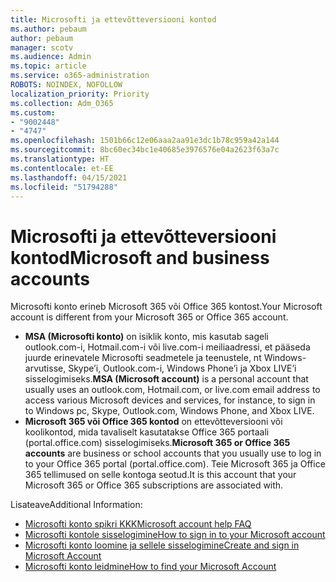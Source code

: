 ```yaml
---
title: Microsofti ja ettevõtteversiooni kontod
ms.author: pebaum
author: pebaum
manager: scotv
ms.audience: Admin
ms.topic: article
ms.service: o365-administration
ROBOTS: NOINDEX, NOFOLLOW
localization_priority: Priority
ms.collection: Adm_O365
ms.custom:
- "9002448"
- "4747"
ms.openlocfilehash: 1501b66c12e06aaa2aa91e3dc1b78c959a42a144
ms.sourcegitcommit: 8bc60ec34bc1e40685e3976576e04a2623f63a7c
ms.translationtype: HT
ms.contentlocale: et-EE
ms.lasthandoff: 04/15/2021
ms.locfileid: "51794288"
---
```

# <a name="microsoft-and-business-accounts"></a><span data-ttu-id="6507e-102">Microsofti ja ettevõtteversiooni kontod</span><span class="sxs-lookup"><span data-stu-id="6507e-102">Microsoft and business accounts</span></span>

<span data-ttu-id="6507e-103">Microsofti konto erineb Microsoft 365 või Office 365 kontost.</span><span class="sxs-lookup"><span data-stu-id="6507e-103">Your Microsoft account is different from your Microsoft 365 or Office 365 account.</span></span>

- <span data-ttu-id="6507e-104">**MSA (Microsofti konto)** on isiklik konto, mis kasutab sageli outlook.com-i, Hotmail.com-i või live.com-i meiliaadressi, et pääseda juurde erinevatele Microsofti seadmetele ja teenustele, nt Windows-arvutisse, Skype’i, Outlook.com-i, Windows Phone’i ja Xbox LIVE’i sisselogimiseks.</span><span class="sxs-lookup"><span data-stu-id="6507e-104">**MSA (Microsoft account)** is a personal account that usually uses an outlook.com, Hotmail.com, or live.com email address to access various Microsoft devices and services, for instance, to sign in to Windows pc, Skype, Outlook.com, Windows Phone, and Xbox LIVE.</span></span>
- <span data-ttu-id="6507e-105">**Microsoft 365 või Office 365 kontod** on ettevõtteversiooni või koolikontod, mida tavaliselt kasutatakse Office 365 portaali (portal.office.com) sisselogimiseks.</span><span class="sxs-lookup"><span data-stu-id="6507e-105">**Microsoft 365 or Office 365 accounts** are business or school accounts that you usually use to log in to your Office 365 portal (portal.office.com).</span></span> <span data-ttu-id="6507e-106">Teie Microsoft 365 ja Office 365 tellimused on selle kontoga seotud.</span><span class="sxs-lookup"><span data-stu-id="6507e-106">It is this account that your Microsoft 365 or Office 365 subscriptions are associated with.</span></span>

<span data-ttu-id="6507e-107">Lisateave</span><span class="sxs-lookup"><span data-stu-id="6507e-107">Additional Information:</span></span>

- [<span data-ttu-id="6507e-108">Microsofti konto spikri KKK</span><span class="sxs-lookup"><span data-stu-id="6507e-108">Microsoft account help FAQ</span></span>](https://support.microsoft.com/hub/4294457/microsoft-account-help) 
- [<span data-ttu-id="6507e-109">Microsofti kontole sisselogimine</span><span class="sxs-lookup"><span data-stu-id="6507e-109">How to sign in to your Microsoft account</span></span>](https://support.microsoft.com/help/4028195/microsoft-account-how-to-sign-in)
- [<span data-ttu-id="6507e-110">Microsofti konto loomine ja sellele sisselogimine</span><span class="sxs-lookup"><span data-stu-id="6507e-110">Create and sign in Microsoft Account</span></span>](https://account.microsoft.com/account)
- [<span data-ttu-id="6507e-111">Microsofti konto leidmine</span><span class="sxs-lookup"><span data-stu-id="6507e-111">How to find your Microsoft Account</span></span>](https://support.microsoft.com/help/13811/microsoft-account-how-to-find)
